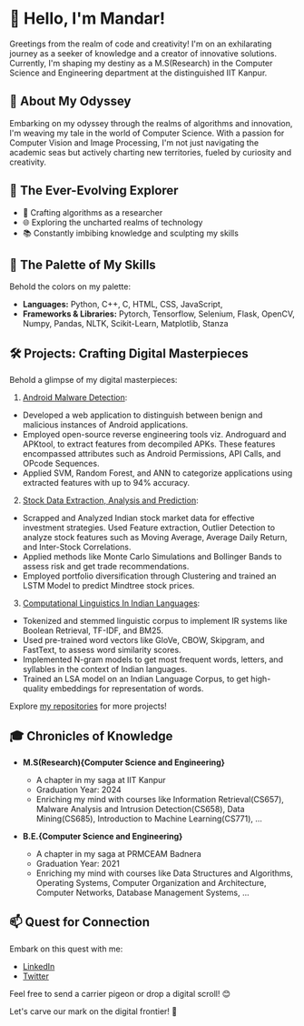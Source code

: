 # 👋 Hello, I'm Mandar!

Greetings from the realm of code and creativity! I'm on an exhilarating journey as a seeker of knowledge and a creator of innovative solutions. Currently, I'm shaping my destiny as a M.S(Research) in the Computer Science and Engineering department at the distinguished IIT Kanpur.

## 🚀 About My Odyssey

Embarking on my odyssey through the realms of algorithms and innovation, I'm weaving my tale in the world of Computer Science. With a passion for Computer Vision and Image Processing, I'm not just navigating the academic seas but actively charting new territories, fueled by curiosity and creativity.


## 🌱 The Ever-Evolving Explorer

- 💼 Crafting algorithms as a researcher
- 🌐 Exploring the uncharted realms of technology
- 📚 Constantly imbibing knowledge and sculpting my skills

## 🔧 The Palette of My Skills

Behold the colors on my palette:

- **Languages:** Python, C++, C, HTML, CSS, JavaScript, 
- **Frameworks & Libraries:** Pytorch, Tensorflow, Selenium, Flask, OpenCV, Numpy, Pandas, NLTK, Scikit-Learn, Matplotlib, Stanza

## 🛠️ Projects: Crafting Digital Masterpieces

Behold a glimpse of my digital masterpieces:

1. [Android Malware Detection](https://github.com/mkdhake2000/Android-Malware-Detection):
  - Developed a web application to distinguish between benign and malicious instances of Android applications.
  - Employed open-source reverse engineering tools viz. Androguard and APKtool, to extract features from decompiled APKs. These features encompassed attributes such as Android Permissions, API Calls, and OPcode Sequences.
  - Applied SVM, Random Forest, and ANN to categorize applications using extracted features with up to 94% accuracy.

2. [Stock Data Extraction, Analysis and Prediction](https://github.com/mkdhake2000/Stock-Data-Extraction-Analysis-and-Prediction): 
  - Scrapped and Analyzed Indian stock market data for effective investment strategies. Used Feature extraction, Outlier Detection to analyze stock features such as Moving Average, Average Daily Return, and Inter-Stock Correlations.
  - Applied methods like Monte Carlo Simulations and Bollinger Bands to assess risk and get trade recommendations.
  - Employed portfolio diversification through Clustering and trained an LSTM Model to predict Mindtree stock prices.

3. [Computational Linguistics In Indian Languages](https://github.com/mkdhake2000/Information-Retreival-Assignment-2):
  - Tokenized and stemmed linguistic corpus to implement IR systems like Boolean Retrieval, TF-IDF, and BM25.
  - Used pre-trained word vectors like GloVe, CBOW, Skipgram, and FastText, to assess word similarity scores.
  - Implemented N-gram models to get most frequent words, letters, and syllables in the context of Indian languages.
  - Trained an LSA model on an Indian Language Corpus, to get high-quality embeddings for representation of words.

Explore [my repositories](https://github.com/mkdhake2000?tab=repositories) for more projects!

## 🎓 Chronicles of Knowledge

- **M.S(Research){Computer Science and Engineering}**
  - A chapter in my saga at IIT Kanpur
  - Graduation Year: 2024
  - Enriching my mind with courses like Information Retrieval(CS657), Malware Analysis and Intrusion Detection(CS658), Data Mining(CS685), Introduction to Machine Learning(CS771), ...
 
- **B.E.{Computer Science and Engineering}**
  - A chapter in my saga at PRMCEAM Badnera
  - Graduation Year: 2021
  - Enriching my mind with courses like Data Structures and Algorithms, Operating Systems, Computer Organization and Architecture, Computer Networks, Database Management Systems, ...

<!--
## 📊 GitHub Stats

![Your GitHub Stats](https://github-readme-stats.vercel.app/api?username=mkdhake2000&show_icons=true&hide_title=true&count_private=true&hide=prs,issues)
-->

## 📫 Quest for Connection

Embark on this quest with me:

- [LinkedIn](https://www.linkedin.com/in/mandar-dhake/)
- [Twitter](https://twitter.com/MandarDhake)

Feel free to send a carrier pigeon or drop a digital scroll! 😊

Let's carve our mark on the digital frontier! 🚀

<!--
**mkdhake2000/mkdhake2000** is a ✨ _special_ ✨ repository because its `README.md` (this file) appears on your GitHub profile.

Here are some ideas to get you started:

- 🔭 I’m currently working on ...
- 🌱 I’m currently learning ...
- 👯 I’m looking to collaborate on ...
- 🤔 I’m looking for help with ...
- 💬 Ask me about ...
- 📫 How to reach me: ...
- 😄 Pronouns: ...
- ⚡ Fun fact: ...
-->
